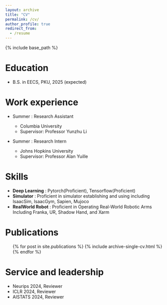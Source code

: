 ```yaml
---
layout: archive
title: "CV"
permalink: /cv/
author_profile: true
redirect_from:
  - /resume
---
```


{% include base_path %}

Education
======
* B.S. in EECS, PKU, 2025 (expected)

Work experience
======
* Summer : Research Assistant
  * Columbia University
  * Supervisor: Professor Yunzhu Li

* Summer : Research Intern
  * Johns Hopkins University
  * Supervisor: Professor Alan Yuille

  
Skills
======
* **Deep Learning** : Pytorch(Proficient), Tensorflow(Proficient)
* **Simulator** : Proficient in simulator establishing and using including IsaacSim, IsaacGym, Sapien, Mujoco
* **RealWorld Robot** : Proficient in Operating Real-World Robotic Arms Including Franka, UR, Shadow Hand, and Xarm

Publications
======
  <ul>{% for post in site.publications %}
    {% include archive-single-cv.html %}
  {% endfor %}</ul>
  

  
Service and leadership
======
* Neurips 2024, Reviewer
* ICLR 2024, Reviewer
* AISTATS 2024, Reviewer
